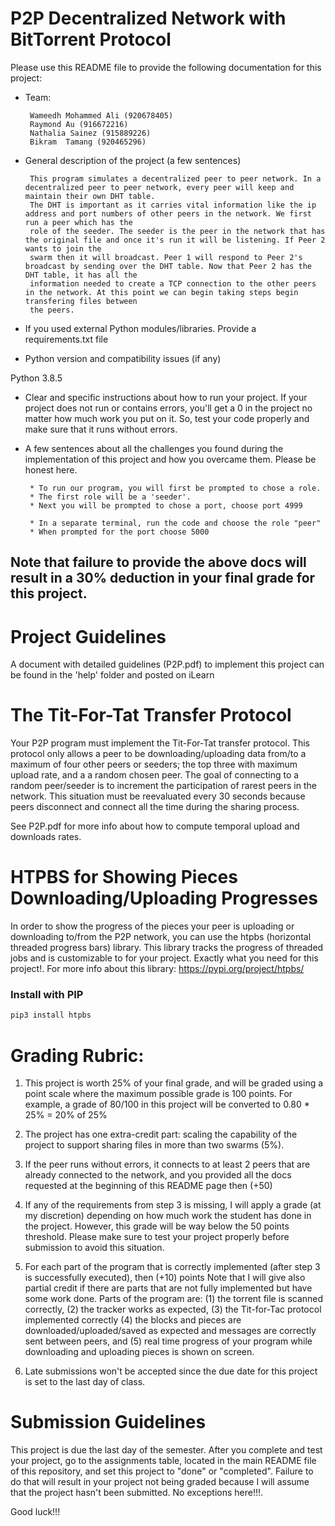 # P2P Decentralized Network with BitTorrent Protocol

Please use this README file to provide the following documentation for this project:

* Team:

       Wameedh Mohammed Ali (920678405)
       Raymond Au (916672216)
       Nathalia Sainez (915889226)
       Bikram  Tamang (920465296)
       
* General description of the project (a few sentences)

       This program simulates a decentralized peer to peer network. In a decentralized peer to peer network, every peer will keep and maintain their own DHT table.
       The DHT is important as it carries vital information like the ip address and port numbers of other peers in the network. We first run a peer which has the
       role of the seeder. The seeder is the peer in the network that has the original file and once it's run it will be listening. If Peer 2 wants to join the 
       swarm then it will broadcast. Peer 1 will respond to Peer 2's broadcast by sending over the DHT table. Now that Peer 2 has the DHT table, it has all the 
       information needed to create a TCP connection to the other peers in the network. At this point we can begin taking steps begin transfering files between
       the peers.
       
       
* If you used external Python modules/libraries. Provide a requirements.txt file
  
* Python version and compatibility issues (if any)

Python 3.8.5

* Clear and specific instructions about how to run your project. If your project does not run or contains errors, you'll get a 0 in the project no matter how much work you put on it. So, test your code properly and make sure that it runs without errors.
* A few sentences about all the challenges you found during the implementation of this project and how you overcame them. Please be honest here. 


       * To run our program, you will first be prompted to chose a role.
       * The first role will be a 'seeder'.
       * Next you will be prompted to chose a port, choose port 4999

       * In a separate terminal, run the code and choose the role "peer"
       * When prompted for the port choose 5000


## Note that failure to provide the above docs will result in a 30% deduction in your final grade for this project. 

# Project Guidelines 

A document with detailed guidelines (P2P.pdf) to implement this project can be found in the 'help' folder and posted on iLearn

# The Tit-For-Tat Transfer Protocol

Your P2P program must implement the Tit-For-Tat transfer protocol. This protocol only allows a peer to be downloading/uploading
data from/to a maximum of four other peers or seeders; the top three with maximum upload rate, and a a random chosen peer. 
The goal of connecting to a random peer/seeder is to increment the participation of rarest peers in the network. This situation
must be reevaluated every 30 seconds because peers disconnect and connect all the time during the sharing process. 

See P2P.pdf for more info about how to compute temporal upload and downloads rates. 

# HTPBS for Showing Pieces Downloading/Uploading Progresses 

In order to show the progress of the pieces your peer is uploading or downloading to/from the P2P network, you can use the htpbs (horizontal threaded progress bars) library. This library tracks the progress of threaded jobs and is customizable to for your project. Exactly what you need for this project!. For more info about this library: https://pypi.org/project/htpbs/

### Install with PIP

```python 
pip3 install htpbs
```

# Grading Rubric: 

1. This project is worth 25% of your final grade, and will be graded using a point scale where the 
maximum possible grade is 100 points. For example, a grade of 80/100 in this project will be converted to 
0.80 * 25% = 20% of 25%

2. The project has one extra-credit part: scaling the capability of the project to support sharing files in 
more than two swarms (5%). 

3. If the peer runs without errors, it connects to at least 2 peers that are already connected to the 
network, and you provided all the docs requested at the beginning of this README page then (+50)

4. If any of the requirements from step 3 is missing, I will apply a grade (at my discretion) depending on how much 
work the student has done in the project. However, this grade will be way below the 50 points threshold. 
Please make sure to test your project properly before submission to avoid this situation. 

5. For each part of the program that is correctly implemented (after step 3 is successfully executed), then (+10) points
Note that I will give also partial credit if there are parts that are not fully implemented but have some work done. 
Parts of the program are: (1) the torrent file is scanned correctly, (2) the tracker works as expected, (3) the 
Tit-for-Tac protocol implemented correctly (4) the blocks
and pieces are downloaded/uploaded/saved as expected and messages are correctly sent between peers, and
(5) real time progress of your program while downloading and uploading pieces is shown on screen. 

7. Late submissions won't be accepted since the due date for this project is set to the last day of class.

# Submission Guidelines 

This project is due the last day of the semester. After you complete and test your project, go to the assignments table, 
located in the main README file of this repository, and set this project to "done" or "completed". 
Failure to do that will result in your project not being graded because I will assume that the project 
hasn't been submitted. No exceptions here!!!. 

Good luck!!!
  

 


    


